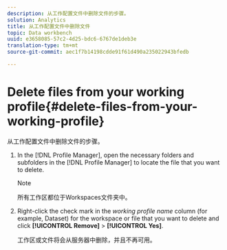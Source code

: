 ```yaml
---
description: 从工作配置文件中删除文件的步骤。
solution: Analytics
title: 从工作配置文件中删除文件
topic: Data workbench
uuid: e3658085-57c2-4d25-bdc6-6767de1deb3e
translation-type: tm+mt
source-git-commit: aec1f7b14198cdde91f61d490a235022943bfedb

---
```



# Delete files from your working profile{#delete-files-from-your-working-profile}

从工作配置文件中删除文件的步骤。

1. In the [!DNL Profile Manager], open the necessary folders and subfolders in the [!DNL Profile Manager] to locate the file that you want to delete.

   >[!NOTE]
   >
   >所有工作区都位于Workspaces文件夹中。

1. Right-click the check mark in the *working profile name* column (for example, Dataset) for the workspace or file that you want to delete and click **[!UICONTROL Remove]** > **[!UICONTROL Yes]**.

   工作区或文件将会从服务器中删除，并且不再可用。


